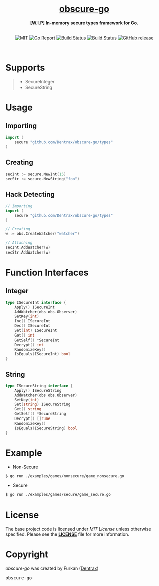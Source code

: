 <h1 align="center"><a href="https://github.com/Dentrax/obscure-go">obscure-go</a></h1>

<div align="center">
 <strong>
   [W.I.P] In-memory secure types framework for Go.
 </strong>
</div>

<br />

<p align="center">
  <a href="https://opensource.org/licenses/MIT"><img src="https://img.shields.io/badge/License-MIT-blue.svg?style=flat-square" alt="MIT"></a>
  <a href="https://goreportcard.com/report/github.com/Dentrax/obscure-go"><img src="https://goreportcard.com/badge/github.com/Dentrax/obscure-go?style=flat-square" alt="Go Report"></a>
  <a href="https://github.com/Dentrax/obscure-go/actions?workflow=test"><img src="https://img.shields.io/github/workflow/status/Dentrax/obscure-go/Test?label=build&logo=github&style=flat-square" alt="Build Status"></a>
  <a href="https://coveralls.io/repos/github/Dentrax/obscure-go/badge.svg?branch=master"><img src="https://img.shields.io/coveralls/github/Dentrax/obscure-go/master?style=flat-square" alt="Build Status"></a>
  <a href="https://github.com/Dentrax/obscure-go/releases/latest"><img src="https://img.shields.io/github/release/Dentrax/obscure-go.svg?style=flat-square" alt="GitHub release"></a>
</p>

<br />

# Supports

> * SecureInteger
> * SecureString

# Usage

## Importing

```go
import (
	secure "github.com/Dentrax/obscure-go/types"
)
```

## Creating

```go
secInt := secure.NewInt(15)
secStr := secure.NewString("foo")
```

## Hack Detecting

```go
// Importing
import (
	secure "github.com/Dentrax/obscure-go/types"
)

// Creating
w := obs.CreateWatcher("watcher")

// Attaching
secInt.AddWatcher(w)
secStr.AddWatcher(w)
```

# Function Interfaces

## Integer

```go
type ISecureInt interface {
	Apply() ISecureInt
	AddWatcher(obs obs.Observer)
	SetKey(int)
	Inc() ISecureInt
	Dec() ISecureInt
	Set(int) ISecureInt
	Get() int
	GetSelf() *SecureInt
	Decrypt() int
	RandomizeKey()
	IsEquals(ISecureInt) bool
}
```

## String

```go
type ISecureString interface {
	Apply() ISecureString
	AddWatcher(obs obs.Observer)
	SetKey(int)
	Set(string) ISecureString
	Get() string
	GetSelf() *SecureString
	Decrypt() []rune
	RandomizeKey()
	IsEquals(ISecureString) bool
}
```

# Example

* Non-Secure

```bash
$ go run ./examples/games/nonsecure/game_nonsecure.go
```

* Secure

```bash
$ go run ./examples/games/secure/game_secure.go 
```

# License

The base project code is licensed under _MIT License_ unless otherwise specified. Please see the **[LICENSE](https://github.com/Dentrax/obscure-go/blob/master/LICENSE)** file for more information.

# Copyright

_obscure-go_ was created by Furkan ([Dentrax](https://github.com/Dentrax))

<kbd>obscure-go</kbd>
